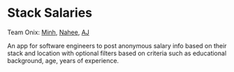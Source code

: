 # Stack Salaries
Team Onix: [Minh](https://github.com/Minyens), [Nahee](https://github.com/naheeyahh), [AJ](https://github.com/ajzawawi)

An app for software engineers to post anonymous salary info based on their stack and location with optional filters based on criteria such as educational background, age, years of experience.